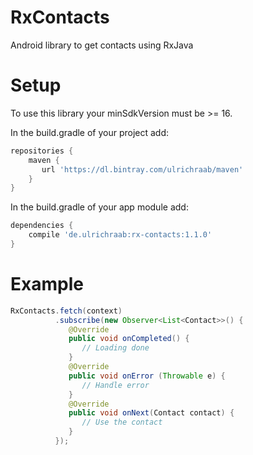 # RxContacts
Android library to get contacts using RxJava

# Setup
To use this library your minSdkVersion must be >= 16.

In the build.gradle of your project add:

```gradle
repositories {
    maven {
       url 'https://dl.bintray.com/ulrichraab/maven'
    }
}
```

In the build.gradle of your app module add:

```gradle
dependencies {
    compile 'de.ulrichraab:rx-contacts:1.1.0'
}
```

# Example

```java
RxContacts.fetch(context)
          .subscribe(new Observer<List<Contact>>() {
             @Override
             public void onCompleted() {
                // Loading done
             }
             @Override
             public void onError (Throwable e) {
                // Handle error
             }
             @Override
             public void onNext(Contact contact) {
                // Use the contact
             }
          });
```